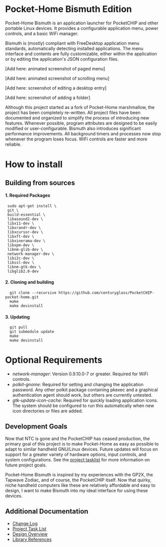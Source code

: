 # Pocket-Home Bismuth Edition

Pocket-Home Bismuth is an application launcher for PocketCHIP and other portable Linux devices. It provides a configurable application menu, power controls, and a basic WiFi manager. 

Bismuth is (mostly) compliant with FreeDesktop application menu standards, automatically detecting installed applications. The menu interface and contents are fully customizable, either within the application or by editing the application's JSON configuration files.


[Add here: animated screenshot of paged menu]

[Add here: animated screenshot of scrolling menu]

[Add here: screenshot of editing a desktop entry]

[Add here: screenshot of adding a folder]

Although this project started as a fork of Pocket-Home marshmallow, the project has been completely re-written. All project files have been documented and organized to simplify the process of introducing new features. Whenever possible, program attributes are designed to be easily modified or user-configurable. Bismuth also introduces significant performance improvements. All background timers and processes now stop whenever the program loses focus. WiFi controls are faster and more reliable.

# How to install
## Building from sources
#### 1. Required Packages
     sudo apt-get install \
     git \
     build-essential \
     libasound2-dev \
     libx11-dev \
     libxrandr-dev \
     libxcursor-dev \
     libxft-dev \
     libxinerama-dev \
     libxpm-dev \
     libnm-glib-dev \
     network-manager-dev \
     libi2c-dev \
     libssl-dev \
     libnm-gtk-dev \
     libglib2.0-dev
####  2. Cloning and building
      git clone --recursive https://github.com/centuryglass/PocketCHIP-pocket-home.git
      make
      make devinstall
#### 3. Updating
      git pull
      git submodule update
      make
      make devinstall
# Optional Requirements
 - *network-manager*: Version 0.9.10.0-7 or greater. Required for WiFi controls.
 - *polkit-gnome*: Required for setting and changing the application password. Any other polkit package containing pkexec and a graphical authentication agent should work, but others are currently untested.
 - *gtk-update-icon-cache*: Required for quickly loading application icons. The system should be configured to run this automatically when new icon directories or files are added.
## Development Goals
  Now that NTC is gone and the PocketCHIP has ceased production, the primary goal of this project is to make Pocket-Home as easy as possible to adapt to similar handheld GNU/Linux devices. Future updates will focus on support for a greater variety of hardware options, input controls, and system configurations. See the [project tasklist](./docs/TODO.txt) for more information on future project goals.


  Pocket-Home Bismuth is inspired by my experiences with the GP2X, the Tapwave Zodiac, and of course, the PocketCHIP itself. Now that quirky, niche handheld computers like these are relatively affordable and easy to design, I want to make Bismuth into my ideal interface for using these devices.
## Additional Documentation
- [Change Log](./docs/Changelog.md)
- [Project Task List](./docs/taskList/TODO.md)
- [Design Overview](./docs/Modules.md)
- [Library References](./docs/Libraries.md)
